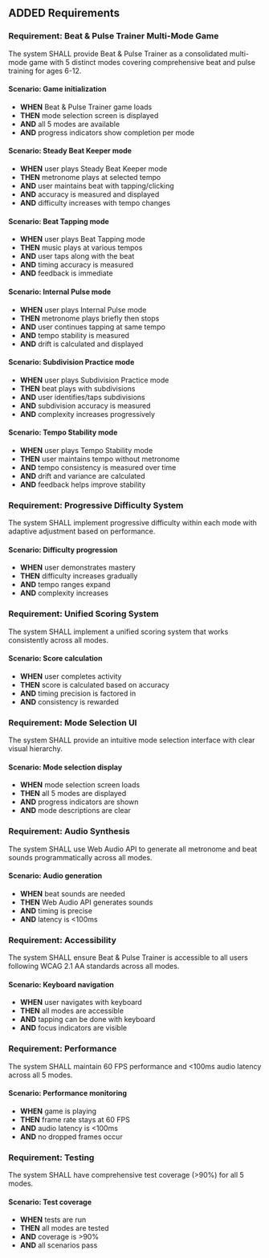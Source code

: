 ## ADDED Requirements

### Requirement: Beat & Pulse Trainer Multi-Mode Game
The system SHALL provide Beat & Pulse Trainer as a consolidated multi-mode game with 5 distinct modes covering comprehensive beat and pulse training for ages 6-12.

#### Scenario: Game initialization
- **WHEN** Beat & Pulse Trainer game loads
- **THEN** mode selection screen is displayed
- **AND** all 5 modes are available
- **AND** progress indicators show completion per mode

#### Scenario: Steady Beat Keeper mode
- **WHEN** user plays Steady Beat Keeper mode
- **THEN** metronome plays at selected tempo
- **AND** user maintains beat with tapping/clicking
- **AND** accuracy is measured and displayed
- **AND** difficulty increases with tempo changes

#### Scenario: Beat Tapping mode
- **WHEN** user plays Beat Tapping mode
- **THEN** music plays at various tempos
- **AND** user taps along with the beat
- **AND** timing accuracy is measured
- **AND** feedback is immediate

#### Scenario: Internal Pulse mode
- **WHEN** user plays Internal Pulse mode
- **THEN** metronome plays briefly then stops
- **AND** user continues tapping at same tempo
- **AND** tempo stability is measured
- **AND** drift is calculated and displayed

#### Scenario: Subdivision Practice mode
- **WHEN** user plays Subdivision Practice mode
- **THEN** beat plays with subdivisions
- **AND** user identifies/taps subdivisions
- **AND** subdivision accuracy is measured
- **AND** complexity increases progressively

#### Scenario: Tempo Stability mode
- **WHEN** user plays Tempo Stability mode
- **THEN** user maintains tempo without metronome
- **AND** tempo consistency is measured over time
- **AND** drift and variance are calculated
- **AND** feedback helps improve stability

### Requirement: Progressive Difficulty System
The system SHALL implement progressive difficulty within each mode with adaptive adjustment based on performance.

#### Scenario: Difficulty progression
- **WHEN** user demonstrates mastery
- **THEN** difficulty increases gradually
- **AND** tempo ranges expand
- **AND** complexity increases

### Requirement: Unified Scoring System
The system SHALL implement a unified scoring system that works consistently across all modes.

#### Scenario: Score calculation
- **WHEN** user completes activity
- **THEN** score is calculated based on accuracy
- **AND** timing precision is factored in
- **AND** consistency is rewarded

### Requirement: Mode Selection UI
The system SHALL provide an intuitive mode selection interface with clear visual hierarchy.

#### Scenario: Mode selection display
- **WHEN** mode selection screen loads
- **THEN** all 5 modes are displayed
- **AND** progress indicators are shown
- **AND** mode descriptions are clear

### Requirement: Audio Synthesis
The system SHALL use Web Audio API to generate all metronome and beat sounds programmatically across all modes.

#### Scenario: Audio generation
- **WHEN** beat sounds are needed
- **THEN** Web Audio API generates sounds
- **AND** timing is precise
- **AND** latency is <100ms

### Requirement: Accessibility
The system SHALL ensure Beat & Pulse Trainer is accessible to all users following WCAG 2.1 AA standards across all modes.

#### Scenario: Keyboard navigation
- **WHEN** user navigates with keyboard
- **THEN** all modes are accessible
- **AND** tapping can be done with keyboard
- **AND** focus indicators are visible

### Requirement: Performance
The system SHALL maintain 60 FPS performance and <100ms audio latency across all 5 modes.

#### Scenario: Performance monitoring
- **WHEN** game is playing
- **THEN** frame rate stays at 60 FPS
- **AND** audio latency is <100ms
- **AND** no dropped frames occur

### Requirement: Testing
The system SHALL have comprehensive test coverage (>90%) for all 5 modes.

#### Scenario: Test coverage
- **WHEN** tests are run
- **THEN** all modes are tested
- **AND** coverage is >90%
- **AND** all scenarios pass
